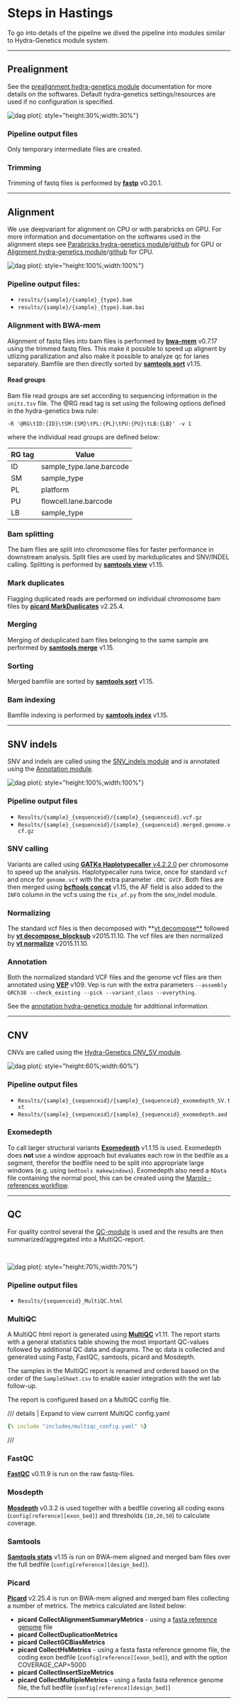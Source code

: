 # Steps in Hastings
To go into details of the pipeline we dived the pipeline into modules similar to Hydra-Genetics module system.

---
## Prealignment
See the [prealignment hydra-genetics module](https://prealignment.readthedocs.io/en/latest/) documentation for more details on the softwares. Default hydra-genetics settings/resources are used if no configuration is specified.

![dag plot](includes/images/prealignment.png){: style="height:30%;width:30%"}

### Pipeline output files
Only temporary intermediate files are created.

### Trimming
Trimming of fastq files is performed by **[fastp](https://github.com/OpenGene/fastp)** v0.20.1.  

---
## Alignment
We use deepvariant for alignment on CPU or with parabricks on GPU. For more information and documentation on the softwares used in the alignment steps see [Parabricks hydra-genetics module]()/[github](https://github.com/hydra-genetics/parabricks/tree/v1.1.0) for GPU 
or [Alignment hydra-genetics module](https://alignment.readthedocs.io/en/latest/)/[github](https://github.com/hydra-genetics/alignment/tree/v0.4.0) for CPU.

![dag plot](includes/images/alignment.png){: style="height:100%;width:100%"}

### Pipeline output files:

* `results/{sample}/{sample}_{type}.bam`
* `results/{sample}/{sample}_{type}.bam.bai`

### Alignment with BWA-mem
Alignment of fastq files into bam files is performed by **[bwa-mem](https://github.com/lh3/bwa)** v0.7.17 using the trimmed fastq files. This make it possible to speed up alignent by utlizing parallization and also make it possible to analyze qc for lanes separately. Bamfile are then directly sorted by **[samtools sort](http://www.htslib.org/doc/samtools-sort.html)** v1.15.

#### Read groups
Bam file read groups are set according to sequencing information in the `units.tsv` file.
The @RG read tag is set using the following options defined in the hydra-genetics bwa rule:
```
-R '@RG\tID:{ID}\tSM:{SM}\tPL:{PL}\tPU:{PU}\tLB:{LB}' -v 1
```
where the individual read groups are defined below:

| **RG tag** | **Value** |
|-------------|-|
| ID | sample_type.lane.barcode |
| SM | sample_type |
| PL | platform |
| PU | flowcell.lane.barcode |
| LB | sample_type |

### Bam splitting
The bam files are split into chromosome files for faster performance in downstream analysis. Split files are used by markduplicates and SNV/INDEL calling. Splitting is performed by **[samtools view](http://www.htslib.org/doc/samtools-view.html)** v1.15.

### Mark duplicates
Flagging duplicated reads are performed on individual chromosome bam files by **[picard MarkDuplicates](https://broadinstitute.github.io/picard/command-line-overview.html#MarkDuplicates)** v2.25.4.

### Merging
Merging of deduplicated bam files belonging to the same sample are performed by **[samtools merge](http://www.htslib.org/doc/samtools-merge.html)** v1.15.

### Sorting
Merged bamfile are sorted by **[samtools sort](http://www.htslib.org/doc/samtools-sort.html)** v1.15.

### Bam indexing
Bamfile indexing is performed by **[samtools index](http://www.htslib.org/doc/samtools-index.html)** v1.15.

---
## SNV indels
SNV and indels are called using the [SNV_indels module](https://github.com/hydra-genetics/snv_indels/tree/v0.3.0) and is annotated using the [Annotation module](https://github.com/hydra-genetics/annotation/tree/v0.3.0).

![dag plot](includes/images/snv_indels.png){: style="height:100%;width:100%"}

### Pipeline output files

* `Results/{sample}_{sequenceid}/{sample}_{sequenceid}.vcf.gz`
* `Results/{sample}_{sequenceid}/{sample}_{sequenceid}.merged.genome.vcf.gz`

### SNV calling
Variants are called using [**GATKs Haplotypecaller** v4.2.2.0](https://gatk.broadinstitute.org/hc/en-us/articles/360037225632-HaplotypeCaller) per chromosome to speed up the analysis. Haplotypecaller runs twice, once for standard `vcf` and once for `genome.vcf` with the extra parameter `-ERC GVCF`. Both files are then merged using **[bcftools concat](https://samtools.github.io/bcftools/bcftools.html#concat)** v1.15, the AF field is also added to the `INFO` column in the vcf:s using the `fix_af.py` from the snv_indel module.

### Normalizing
The standard vcf files is then decomposed with **[vt decompose**](https://genome.sph.umich.edu/wiki/Vt#Decompose) followed by [**vt decompose_blocksub**](https://genome.sph.umich.edu/wiki/Vt#Decompose_biallelic_block_substitutions) v2015.11.10. The vcf files are then normalized by [**vt normalize**](https://genome.sph.umich.edu/wiki/Vt#Normalization) v2015.11.10.

### Annotation
Both the normalized standard VCF files and the genome vcf files are then annotated using **[VEP](https://www.ensembl.org/info/docs/tools/vep/index.html)** v109. Vep is run with the extra parameters `--assembly GRCh38 --check_existing --pick --variant_class --everything`.

See the [annotation hydra-genetics module](https://annotation.readthedocs.io/en/latest/) for additional information.

---
## CNV
CNVs are called using the [Hydra-Genetics CNV_SV module](https://github.com/hydra-genetics/cnv_sv/tree/78f270c).
<br />

![dag plot](includes/images/cnv_sv.png){: style="height:60%;width:60%"}

### Pipeline output files

* `Results/{sample}_{sequenceid}/{sample}_{sequenceid}_exomedepth_SV.txt`
* `Results/{sample}_{sequenceid}/{sample}_{sequenceid}_exomedepth.aed`

### Exomedepth
To call larger structural variants **[Exomedepth](https://cran.r-project.org/web/packages/ExomeDepth/index.html)** v1.1.15 is used. Exomedepth does **not** use a window approach but evaluates each row in the bedfile as a segment, therefor the bedfile need to be split into appropriate large windows (e.g. using `bedtools makewindows`). Exomedepth also need a `RData` file containing the normal pool, this can be created using the [Marple - references workflow](/running_ref).

---
## QC
For quality control several the [QC-module](https://github.com/hydra-genetics/qc/tree/ca947b1) is used and the results are then summarized/aggregated into a MultiQC-report.

<br />

![dag plot](includes/images/qc.png){: style="height:70%;width:70%"}

### Pipeline output files
* `Results/{sequenceid}_MultiQC.html`

### MultiQC
A MultiQC html report is generated using **[MultiQC](https://github.com/ewels/MultiQC)** v1.11. The report starts with a general statistics table showing the most important QC-values followed by additional QC data and diagrams. The qc data is collected and generated using Fastp, FastQC, samtools, picard and Mosdepth.

The samples in the MultiQC report is renamed and ordered based on the order of the `SampleSheet.csv` to enable easier integration with the wet lab follow-up.


The report is configured based on a MultiQC config file. 

/// details | Expand to view current MultiQC config.yaml
```yaml
{% include "includes/multiqc_config.yaml" %}
```
///


### FastQC
**[FastQC](https://www.bioinformatics.babraham.ac.uk/projects/fastqc/)** v0.11.9 is run on the raw fastq-files.

### Mosdepth
**[Mosdepth](https://github.com/brentp/mosdepth)** v0.3.2 is used together with a bedfile covering all coding exons (`config[reference][exon_bed]`) and thresholds (`10,20,50`) to calculate coverage.

### Samtools
**[Samtools stats](http://www.htslib.org/doc/samtools-stats.html)** v1.15 is run on BWA-mem aligned and merged bam files over the full bedfile (`config[reference][design_bed]`).

### Picard
**[Picard](https://broadinstitute.github.io/picard/)** v2.25.4 is run on BWA-mem aligned and merged bam files collecting a number of metrics. The metrics calculated are listed below:

* **picard CollectAlignmentSummaryMetrics** - using a [fasta reference genome](references.md#reference_fasta) file
* **picard CollectDuplicationMetrics**
* **picard CollectGCBiasMetrics**
* **picard CollectHsMetrics** - using a fasta fasta reference genome file, the coding exon bedfile (`config[reference][exon_bed]`), and with the option COVERAGE_CAP=5000
* **picard CollectInsertSizeMetrics**
* **picard CollectMultipleMetrics** - using a fasta fasta reference genome file, the full bedfile (`config[reference][design_bed]`)
---
